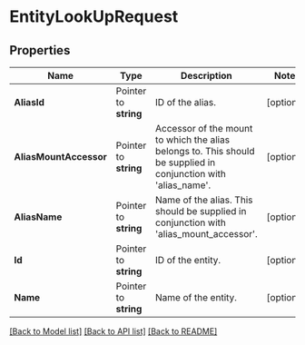 # EntityLookUpRequest


## Properties

Name | Type | Description | Notes
------------ | ------------- | ------------- | -------------
**AliasId** | Pointer to **string** | ID of the alias. | [optional] 
**AliasMountAccessor** | Pointer to **string** | Accessor of the mount to which the alias belongs to. This should be supplied in conjunction with &#x27;alias_name&#x27;. | [optional] 
**AliasName** | Pointer to **string** | Name of the alias. This should be supplied in conjunction with &#x27;alias_mount_accessor&#x27;. | [optional] 
**Id** | Pointer to **string** | ID of the entity. | [optional] 
**Name** | Pointer to **string** | Name of the entity. | [optional] 





[[Back to Model list]](../README.md#documentation-for-models) [[Back to API list]](../README.md#documentation-for-api-endpoints) [[Back to README]](../README.md)


